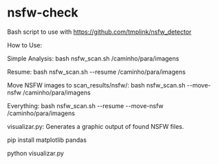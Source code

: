 # nsfw-check
Bash script to use with https://github.com/tmplink/nsfw_detector


How to Use:

Simple Analysis:
bash nsfw_scan.sh /caminho/para/imagens

Resume:
bash nsfw_scan.sh --resume /caminho/para/imagens

Move NSFW images to scan_results/nsfw/:
bash nsfw_scan.sh --move-nsfw /caminho/para/imagens

Everything:
bash nsfw_scan.sh --resume --move-nsfw /caminho/para/imagens

visualizar.py: Generates a graphic output of found NSFW files.

pip install matplotlib pandas

python visualizar.py
